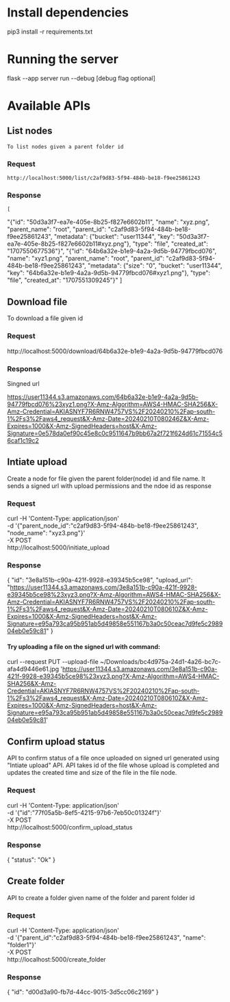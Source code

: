 # Install dependencies

 pip3 install -r requirements.txt 

 # Running the server

 flask --app server run --debug [debug flag optional]

 # Available APIs

 ## List nodes

	To list nodes given a parent folder id

 ### Request
	http://localhost:5000/list/c2af9d83-5f94-484b-be18-f9ee25861243

 ### Response

 	[
  "{\"id\": \"50d3a3f7-ea7e-405e-8b25-f827e6602b11\", \"name\": \"xyz.png\", \"parent_name\": \"root\", \"parent_id\": \"c2af9d83-5f94-484b-be18-f9ee25861243\", \"metadata\": {\"bucket\": \"user11344\", \"key\": \"50d3a3f7-ea7e-405e-8b25-f827e6602b11#xyz.png\"}, \"type\": \"file\", \"created_at\": \"1707550677536\"}",
  "{\"id\": \"64b6a32e-b1e9-4a2a-9d5b-94779fbcd076\", \"name\": \"xyz1.png\", \"parent_name\": \"root\", \"parent_id\": \"c2af9d83-5f94-484b-be18-f9ee25861243\", \"metadata\": {\"size\": \"0\", \"bucket\": \"user11344\", \"key\": \"64b6a32e-b1e9-4a2a-9d5b-94779fbcd076#xyz1.png\"}, \"type\": \"file\", \"created_at\": \"1707551309245\"}"
   ]

## Download file

To download a file given id

### Request

http://localhost:5000/download/64b6a32e-b1e9-4a2a-9d5b-94779fbcd076

### Response

Singned url

https://user11344.s3.amazonaws.com/64b6a32e-b1e9-4a2a-9d5b-94779fbcd076%23xyz1.png?X-Amz-Algorithm=AWS4-HMAC-SHA256&X-Amz-Credential=AKIASNYF7R6RNW4757VS%2F20240210%2Fap-south-1%2Fs3%2Faws4_request&X-Amz-Date=20240210T080246Z&X-Amz-Expires=1000&X-Amz-SignedHeaders=host&X-Amz-Signature=0e578da0ef90c45e8c0c9511647b9bb67a2f721f624d61c71554c56caf1c19c2


## Intiate upload


Create a node for file given the parent folder(node) id and file name. It sends a signed url with upload permissions and the ndoe id as response

### Request

curl -H 'Content-Type: application/json' \
-d '{"parent_node_id":"c2af9d83-5f94-484b-be18-f9ee25861243", "node_name": "xyz3.png"}' \
 -X POST \
http://localhost:5000/initiate_upload


### Response
{
  "id": "3e8a151b-c90a-421f-9928-e39345b5ce98",
  "upload_url": "https://user11344.s3.amazonaws.com/3e8a151b-c90a-421f-9928-e39345b5ce98%23xyz3.png?X-Amz-Algorithm=AWS4-HMAC-SHA256&X-Amz-Credential=AKIASNYF7R6RNW4757VS%2F20240210%2Fap-south-1%2Fs3%2Faws4_request&X-Amz-Date=20240210T080610Z&X-Amz-Expires=1000&X-Amz-SignedHeaders=host&X-Amz-Signature=e95a793ca95b951ab5d49858e551167b3a0c50ceac7d9fe5c298904eb0e59c81"
}


#### Try uploading a file on the signed url with command:

curl --request PUT --upload-file ~/Downloads/bc4d975a-24d1-4a26-bc7c-afa4d9446e61.jpg 'https://user11344.s3.amazonaws.com/3e8a151b-c90a-421f-9928-e39345b5ce98%23xyz3.png?X-Amz-Algorithm=AWS4-HMAC-SHA256&X-Amz-Credential=AKIASNYF7R6RNW4757VS%2F20240210%2Fap-south-1%2Fs3%2Faws4_request&X-Amz-Date=20240210T080610Z&X-Amz-Expires=1000&X-Amz-SignedHeaders=host&X-Amz-Signature=e95a793ca95b951ab5d49858e551167b3a0c50ceac7d9fe5c298904eb0e59c81' 


## Confirm upload status

API to confirm status of a file once uploaded on signed url generated using "Intiate upload" API. API takes id of the file whose upload is completed and updates the created time and size of the file in the file node.

### Request

curl -H 'Content-Type: application/json' \
-d '{"id":"77f05a5b-8ef5-4215-97b6-7eb50c01324f"}' \
 -X POST \
http://localhost:5000/confirm_upload_status


### Response

{
  "status": "Ok"
}


## Create folder

API to create a folder given name of the folder and parent folder id

### Request

curl -H 'Content-Type: application/json' \
-d '{"parent_id":"c2af9d83-5f94-484b-be18-f9ee25861243", "name": "folder1"}' \
 -X POST \
http://localhost:5000/create_folder



### Response

{
  "id": "d00d3a90-fb7d-44cc-9015-3d5cc06c2169"
}






